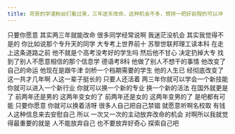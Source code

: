 ```yaml
---
title: 亮哥的学渣粉丝们看过来，三年逆天改命，这种机会不多，想拼一把好前程的可以冲
---
```

只要你愿意
其实两三年就能改命
很多同学经常说啊
我迷茫没机会
其实我觉得不是的
你比如说那个专升天的同学
大专考上世界前十
苏黎世联邦理工读本科
在走上这条道路之前
他不就是个高考没考好的学生吗
然后他不甘心
决定扔掉大专
找到了别人不愿意相信的那个信息学
德语考8科
他做了别人不想干的事情
他改变了自己的命运
他现在是跟牛津
剑桥一个档期需要的学生
他的人生已
经彻底改变了
这一共才几年啊
人这一辈子挺长的
只要人还活着
两三年你就可以学会一个新技能
你就可以进入一个新行业
你就可以换一个新的专业
换一个新的活法
在国外就更是了
前两年还是男的
这两年变女的了
前两年还是女的
这两年变男的了
是吧都有可能
只要你愿意
你就可以换着活呀
很多人自己把自己禁锢
就愿意听啊名校取
有钱人这种信息来去安慰自己
所以
一次又一次的主动放弃改命的机会
对啊所以我就觉得最重要的就是
人不能放弃自己
也不要放弃好奇心
探索自己吧
